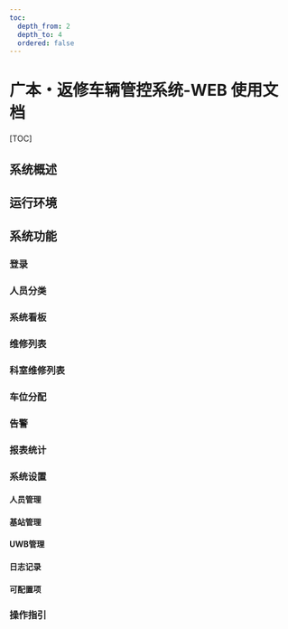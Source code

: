 ```yaml
---
toc:
  depth_from: 2
  depth_to: 4
  ordered: false
---
```


# 广本・返修车辆管控系统-WEB 使用文档

[TOC]

## 系统概述

<!-- @import "system.md" -->

## 运行环境

<!-- @import "environment.md" -->

## 系统功能

### 登录

<!-- @import "login.md" -->

### 人员分类

<!-- @import "user-type.md" -->

### 系统看板

<!-- @import "vq.md" -->

### 维修列表

<!-- @import "home.md" -->

### 科室维修列表

<!-- @import "workshop.md" -->

### 车位分配

<!-- @import "park.md" -->

### 告警

<!-- @import "alarm.md" -->

### 报表统计

<!-- @import "statistic.md" -->

### 系统设置

#### 人员管理

<!-- @import "users.md" -->

#### 基站管理

<!-- @import "base-station.md" -->

#### UWB管理

<!-- @import "device.md" -->

#### 日志记录

<!-- @import "logs.md" -->

#### 可配置项

<!-- @import "option.md" -->

### 操作指引

<!-- @import "guide.md" -->